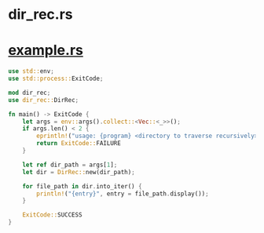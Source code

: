 # dir_rec.rs

# [example.rs](https://github.com/rakivo/dir_rec.rs/master/example.rs)
```rs
use std::env;
use std::process::ExitCode;

mod dir_rec;
use dir_rec::DirRec; 

fn main() -> ExitCode {
    let args = env::args().collect::<Vec::<_>>();
    if args.len() < 2 {
        eprintln!("usage: {program} <directory to traverse recursively>", program = args[0]);
        return ExitCode::FAILURE
    }

    let ref dir_path = args[1];
    let dir = DirRec::new(dir_path);

    for file_path in dir.into_iter() {
        println!("{entry}", entry = file_path.display());
    }

    ExitCode::SUCCESS
}
```
